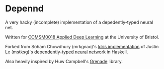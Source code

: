 # Depennd

A very hacky (incomplete) implementation of a depedently-typed neural net.

Written for [COMSM0018 Applied Deep Learning](https://comsm0018-applied-deep-learning.github.io/) at the University of Bristol.

Forked from Soham Chowdhury (mrkgnao)'s [Idris implementation](https://gist.github.com/mrkgnao/a45059869590d59f05100f4120595623) of Justin Le (mstksg)'s [dependently-typed neural network](https://blog.jle.im/entry/practical-dependent-types-in-haskell-1.html) in Haskell.

Also heavily inspired by Huw Campbell's [Grenade](https://github.com/HuwCampbell/grenade) library.
